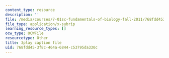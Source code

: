 ```yaml
---
content_type: resource
description: ''
file: /media/courses/7-01sc-fundamentals-of-biology-fall-2011/768fdd453f8c464a6844c53795da330c_nCBTC3-xsLM.srt
file_type: application/x-subrip
learning_resource_types: []
ocw_type: OCWFile
resourcetype: Other
title: 3play caption file
uid: 768fdd45-3f8c-464a-6844-c53795da330c
---
```

